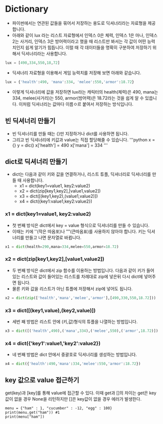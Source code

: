 # Dictionary
* 파이썬에서는 연관된 값들을 묶어서 저장하는 용도로 딕셔너리라는 자료형을 제공합니다.
* 아래와 같이 lux 라는 리스트 자료형에서 인덱스 0은 체력, 인덱스 1은 마나, 인덱스 2는 사거리, 인덱스 3은 방어력이라고 했을 때 리스트만 봐서는 각 값이 어떤 능력치인지 쉽게 알기가 힘듭니다. 이럴 때 각 데이터들을 명확히 구분하여 저장하기 위해서 딕셔너리라는 사용합니다.
```python
lux = [490,334,550,18,72]
```
* 딕셔너리 자료형을 이용해서 게임 능력치를 저장해 보면 아래와 같습니다.
```python
lux = {'health':490, 'mana':334, 'melee':550,'armor':18.72}
```
* 이렇게 딕셔너리에 값을 저장하면 lux라는 캐릭터의 health(체력)은 490, mana는 334, melee(사거리)는 550, armor(방어력)은 18.72라는 것을 쉽게 알 수 있씁니다. 이처럼 딕셔너리는 값마다 이름ㅇ르 붙여서 저장하는 방식입니다.

## 빈 딕셔너리 만들기
* 빈 딕셔너리를 만들 때는 {}만 지정하거나 dict를 사용하면 됩니다.
* 그리고 빈 딕셔너리에 키값과 value는 직접 할당해줄 수 있습니다.
'''python
x = {}
y = dic()
x['health'] = 490
x['mana'] = 334
'''

## dict로 딕셔너리 만들기
* dict는 다음과 같이 키와 값을 연결하거나, 리스트 튜플, 딕셔너리로 딕셔너리를 만들 때 사용합니다.
    * x1 = dict(key1=value1, key2:value2)
    * x2 = dict(zip[key1,key2],[value1,value2])
    * x3 = dict([(key1,key2),(value1,value2)])
    * x4 = dict({key1:value1,key2:value2})

### x1 = dict(key1=value1, key2:value2)
* 첫 번째 방식은 dict에서 key = value 형식으로 딕셔너리를 만들 수 있습니다.
* 이때는 키에 ''(작은 따옴포)나 ""(큰따옴표)를 사용하지 않아야 합니다. 키는 딕셔너리를 만들고 나면 문자열로 바뀝니다.
```python
x1 = dict(health=290,mana=334,melee=550,armor=18.72)
```

### x2 = dict(zip[key1,key2],[value1,value2])
* 두 번째 방식은 dict에서 zip 함수를 이용하는 방법입니다. 다음과 같이 키가 들어 있는 리스트와 값이 들어있는 리스트를 차례대로 zip에 넣은뒤 다시 dict에 넣어주면 됩니다.
* 물론 키와 값을 리스트가 아닌 튜플에 저장해서 zip에 넣어도 됩니다.
```python
x2 = dict(zip(['health','mana','melee','armor'],[490,330,550,18.72]))
```

### x3 = dict([(key1,value),(key2,value)])
* 세번 째 방법은 리스트 안에 (키,값)형식의 튜플을 나열하는 방법입니다.
```python
x3 = dict([('health',490),('mana',334),('melee',550),('armor',18.72)])
```

### x4 = dict({'key1':value1,'key2':value2})
* 네 번째 방법은 dict 안에서 중괄호로 딕셔너리를 생성하는 방법입니다.
```python
x4 = dict({'health':490,'mana':334,'melee':550,'armor':18.72})
```

## key 값으로 value 접근하기

get(key)과 \[key\]를 통해 value에 접근할 수 있다. 이때 get과 \[\]의 차이는 get은 key값이 없을 경우 None을 리턴하지만 \[\]은 key값이 없을 경우 에러가 발생한다.

```
menu = {"ham" : 1, "cucumber" : -12, "egg" : 100}
print(menu.get("ham")) #1
print(menu["ham"])
```